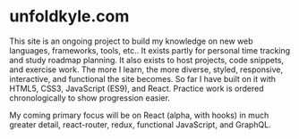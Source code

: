 # unfoldkyle.com
This site is an ongoing project to build my knowledge on new web languages, frameworks, tools, etc.. It exists partly for personal time tracking and study roadmap planning. It also exists to host projects, code snippets, and exercise work. The more I learn, the more diverse, styled, responsive, interactive, and functional the site becomes. So far I have built on it with HTML5, CSS3, JavaScript (ES9), and React. Practice work is ordered chronologically to show progression easier.

My coming primary focus will be on React (alpha, with hooks) in much greater detail, react-router, redux, functional JavaScript, and GraphQL.
